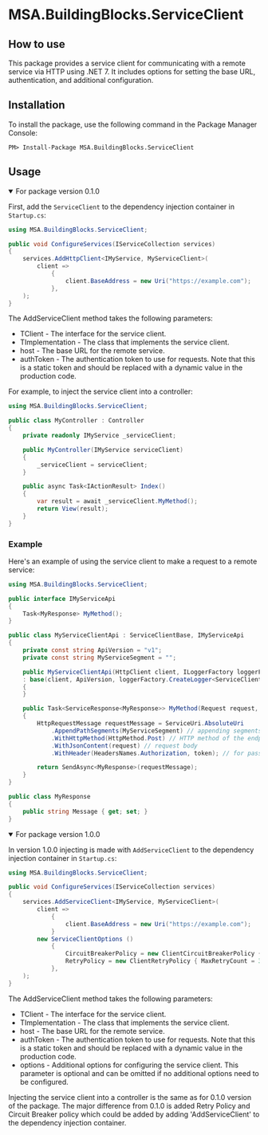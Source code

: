 # MSA.BuildingBlocks.ServiceClient

## How to use

This package provides a service client for communicating with a remote service via HTTP using .NET 7. It includes options for setting the base URL, authentication, and additional configuration.

## Installation

To install the package, use the following command in the Package Manager Console:

    PM> Install-Package MSA.BuildingBlocks.ServiceClient

## Usage
<details open> <summary>For package version 0.1.0</summary>
    
First, add the `ServiceClient` to the dependency injection container in `Startup.cs`:

```csharp
using MSA.BuildingBlocks.ServiceClient;

public void ConfigureServices(IServiceCollection services)
{
    services.AddHttpClient<IMyService, MyServiceClient>(
        client =>
            {
                client.BaseAddress = new Uri("https://example.com");
            },
    );
}
```

The AddServiceClient method takes the following parameters:

- TClient - The interface for the service client.
- TImplementation - The class that implements the service client.
- host - The base URL for the remote service.
- authToken - The authentication token to use for requests. Note that this is a static token and should be replaced with a dynamic value in the production code.

For example, to inject the service client into a controller:

```csharp
using MSA.BuildingBlocks.ServiceClient;

public class MyController : Controller
{
    private readonly IMyService _serviceClient;

    public MyController(IMyService serviceClient)
    {
        _serviceClient = serviceClient;
    }

    public async Task<IActionResult> Index()
    {
        var result = await _serviceClient.MyMethod();
        return View(result);
    }
}
```

### Example
Here's an example of using the service client to make a request to a remote service:

```csharp
using MSA.BuildingBlocks.ServiceClient;

public interface IMyServiceApi
{
    Task<MyResponse> MyMethod();
}

public class MyServiceClientApi : ServiceClientBase, IMyServiceApi
{
    private const string ApiVersion = "v1";
    private const string MyServiceSegment = "";

    public MyServiceClientApi(HttpClient client, ILoggerFactory loggerFactory, string version)
    : base(client, ApiVersion, loggerFactory.CreateLogger<ServiceClientBase>())
    {
    }

    public Task<ServiceResponse<MyResponse>> MyMethod(Request request, string token)
    {
        HttpRequestMessage requestMessage = ServiceUri.AbsoluteUri
            .AppendPathSegments(MyServiceSegment) // appending segments of the resource for a request
            .WithHttpMethod(HttpMethod.Post) // HTTP method of the endpoint
            .WithJsonContent(request) // request body
            .WithHeader(HeadersNames.Authorization, token); // for passing authentication token

        return SendAsync<MyResponse>(requestMessage);
    }
}

public class MyResponse
{
    public string Message { get; set; }
}
```
</details>

<details open> <summary>For package version 1.0.0</summary>
    
In version 1.0.0 injecting is made with `AddServiceClient` to the dependency injection container in `Startup.cs`:

```csharp
using MSA.BuildingBlocks.ServiceClient;

public void ConfigureServices(IServiceCollection services)
{
    services.AddServiceClient<IMyService, MyServiceClient>(
        client =>
            {
                client.BaseAddress = new Uri("https://example.com");
            }
        new ServiceClientOptions ()
            {
                CircuitBreakerPolicy = new ClientCircuitBreakerPolicy { ExceptionsAllowedBeforeBreaking = 3, DurationOfBreakSeconds = 180 },
                RetryPolicy = new ClientRetryPolicy { MaxRetryCount = 3, MedianFirstDelayRetrySeconds = 1 }
            },
    );
}
```
The AddServiceClient method takes the following parameters:

- TClient - The interface for the service client.
- TImplementation - The class that implements the service client.
- host - The base URL for the remote service.
- authToken - The authentication token to use for requests. Note that this is a static token and should be replaced with a dynamic value in the production code.
- options - Additional options for configuring the service client. This parameter is optional and can be omitted if no additional options need to be configured.

Injecting the service client into a controller is the same as for 0.1.0 version of the package.
The major difference from 0.1.0 is added Retry Policy and Circuit Breaker policy which could be added by adding 'AddServiceClient' to the dependency injection container.

</details>
